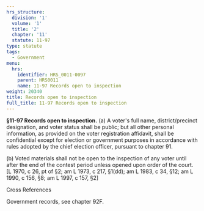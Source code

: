 ```yaml
---
hrs_structure:
  division: '1'
  volume: '1'
  title: '2'
  chapter: '11'
  statute: 11-97
type: statute
tags:
  - Government
menu:
  hrs:
    identifier: HRS_0011-0097
    parent: HRS0011
    name: 11-97 Records open to inspection
weight: 20340
title: Records open to inspection
full_title: 11-97 Records open to inspection
---
```

**§11-97 Records open to inspection.** (a) A voter's full name, district/precinct designation, and voter status shall be public; but all other personal information, as provided on the voter registration affidavit, shall be confidential except for election or government purposes in accordance with rules adopted by the chief election officer, pursuant to chapter 91.

(b) Voted materials shall not be open to the inspection of any voter until after the end of the contest period unless opened upon order of the court. [L 1970, c 26, pt of §2; am L 1973, c 217, §1(dd); am L 1983, c 34, §12; am L 1990, c 156, §8; am L 1997, c 157, §2]

Cross References

Government records, see chapter 92F.